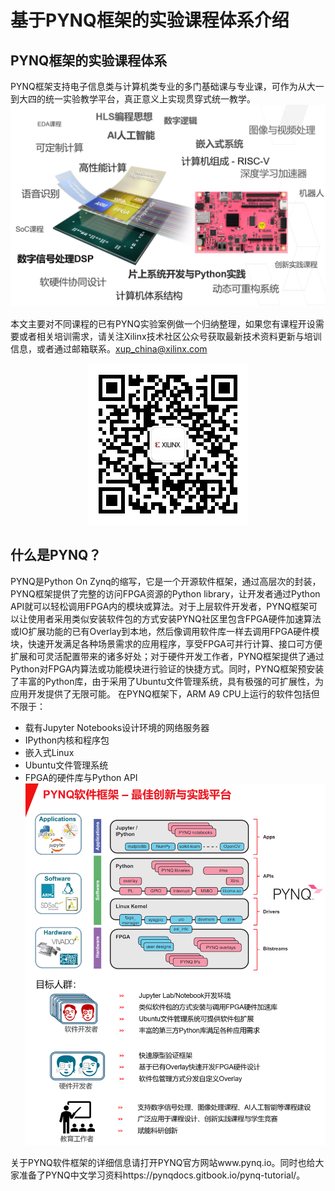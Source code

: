 # 基于PYNQ框架的实验课程体系介绍

## PYNQ框架的实验课程体系
PYNQ框架支持电子信息类与计算机类专业的多门基础课与专业课，可作为从大一到大四的统一实验教学平台，真正意义上实现贯穿式统一教学。
![img](images/PynqCourses.PNG)

本文主要对不同课程的已有PYNQ实验案例做一个归纳整理，如果您有课程开设需要或者相关培训需求，请关注Xilinx技术社区公众号获取最新技术资料更新与培训信息，或者通过邮箱联系。xup_china@xilinx.com
<p align="center">
<img src ="images/qrcode_Xilinx_Small.jpg">
</p>
<p align = "center">
</p>

## 什么是PYNQ？

PYNQ是Python On Zynq的缩写，它是一个开源软件框架，通过高层次的封装，PYNQ框架提供了完整的访问FPGA资源的Python library，让开发者通过Python API就可以轻松调用FPGA内的模块或算法。对于上层软件开发者，PYNQ框架可以让使用者采用类似安装软件包的方式安装PYNQ社区里包含FPGA硬件加速算法或IO扩展功能的已有Overlay到本地，然后像调用软件库一样去调用FPGA硬件模块，快速开发满足各种场景需求的应用程序，享受FPGA可并行计算、接口可方便扩展和可灵活配置带来的诸多好处；对于硬件开发工作者，PYNQ框架提供了通过Python对FPGA内算法或功能模块进行验证的快捷方式。同时，PYNQ框架预安装了丰富的Python库，由于采用了Ubuntu文件管理系统，具有极强的可扩展性，为应用开发提供了无限可能。
在PYNQ框架下，ARM A9 CPU上运行的软件包括但不限于：

- 载有Jupyter Notebooks设计环境的网络服务器
- IPython内核和程序包
- 嵌入式Linux
- Ubuntu文件管理系统
- FPGA的硬件库与Python API
![img](images/PYNQ.PNG)



关于PYNQ软件框架的详细信息请打开PYNQ官方网站www.pynq.io。同时也给大家准备了PYNQ中文学习资料https://pynqdocs.gitbook.io/pynq-tutorial/。
